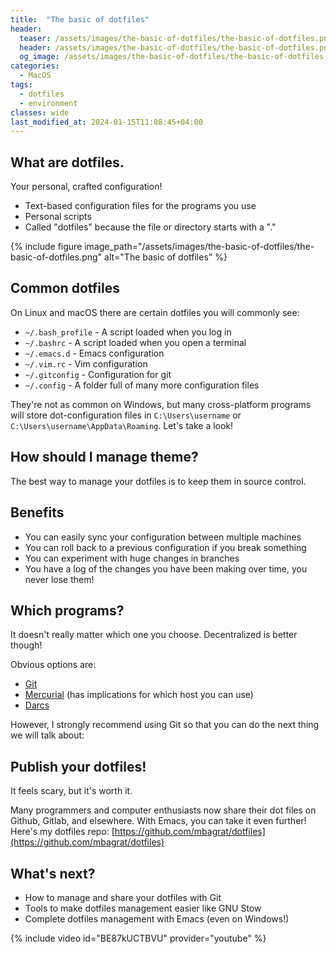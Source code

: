 ```yaml
---
title:  "The basic of dotfiles"
header:
  teaser: /assets/images/the-basic-of-dotfiles/the-basic-of-dotfiles.png
  header: /assets/images/the-basic-of-dotfiles/the-basic-of-dotfiles.png
  og_image: /assets/images/the-basic-of-dotfiles/the-basic-of-dotfiles.png
categories:
  - MacOS
tags:
  - dotfiles
  - environment
classes: wide
last_modified_at: 2024-01-15T11:08:45+04:00
---
```


## What are dotfiles.
Your personal, crafted configuration!
- Text-based configuration files for the programs you use
- Personal scripts
- Called "dotfiles" because the file or directory starts with a "."

{% include figure image_path="/assets/images/the-basic-of-dotfiles/the-basic-of-dotfiles.png" alt="The basic of dotfiles" %}

## Common dotfiles
On Linux and macOS there are certain dotfiles you will commonly see:
- `~/.bash_profile` - A script loaded when you log in
- `~/.bashrc` - A script loaded when you open a terminal
- `~/.emacs.d` - Emacs configuration
- `~/.vim.rc` - Vim configuration
- `~/.gitconfig` - Configuration for git
- `~/.config` - A folder full of many more configuration files

They're not as common on Windows, but many cross-platform programs will store dot-configuration files in `C:\Users\username` or `C:\Users\username\AppData\Roaming`.
Let's take a look!

## How should I manage theme?
The best way to manage your dotfiles is to keep them in source control.

## Benefits
- You can easily sync your configuration between multiple machines
- You can roll back to a previous configuration if you break something
- You can experiment with huge changes in branches
- You have a log of the changes you have been making over time, you never lose them!

## Which programs?
It doesn't really matter which one you choose. Decentralized is better though!

Obvious options are:
- [Git](https://git-scm.com)
- [Mercurial](https://www.mercurial-scm.org) (has implications for which host you can use)
- [Darcs](https://darcs.net)

However, I strongly recommend using Git so that you can do the next thing we will talk about:

## Publish your dotfiles!
It feels scary, but it's worth it.

Many programmers and computer enthusiasts now share their dot files on Github, Gitlab, and elsewhere.
With Emacs, you can take it even further!
Here's my dotfiles repo: [https://github.com/mbagrat/dotfiles](https://github.com/mbagrat/dotfiles)

## What's next?
- How to manage and share your dotfiles with Git
- Tools to make dotfiles management easier like GNU Stow
- Complete dotfiles management with Emacs (even on Windows!)

{% include video id="BE87kUCTBVU" provider="youtube" %}
